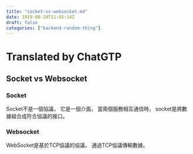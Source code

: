 ```yaml
---
title: "socket-vs-websocket.md"
date: 1919-08-10T11:45:14Z
draft: false
categories: ["backend-random-thing"]
---
```




# Translated by ChatGTP

## Socket vs Websocket

### Socket

Socket不是一個協議，
它是一個介面，
當兩個服務相互通信時，
socket是將數據組合成符合協議的接口。

### Websocket

WebSocket是基於TCP協議的協議，
通過TCP協議傳輸數據。